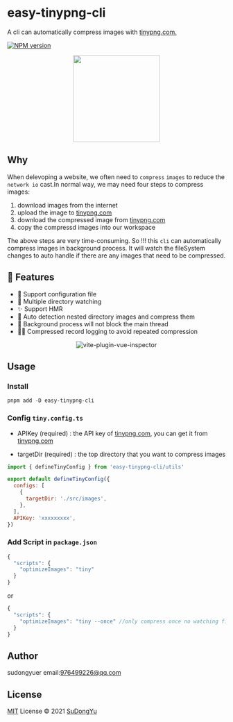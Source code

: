# easy-tinypng-cli

A cli can automatically compress images with [tinypng.com.](https://tinypng.com/)

[![NPM version](https://badge.fury.io/js/easy-tinypng-cli.png)](https://www.npmjs.com/package/easy-tinypng-cli)


<p align='center'>
<img src='https://cdn.staticaly.com/gh/sudongyuer/image-bed@master/20220731/easy-tinypng-cli.png?raw=true' width='200'/>
</p>

## Why

When delevoping a website, we often need to `compress` `images` to reduce the `network io` cast.In normal way, we may need four steps to compress images: 
1. download images from the internet
2. upload the image to [tinypng.com](https://tinypng.com/)  
3. download the compressed image from [tinypng.com](https://tinypng.com/)  
4. copy the compressd images into our workspace

The above steps are very time-consuming. So !!! this `cli` can automatically compress images in background process. It will watch the fileSystem changes to auto handle if there are any images that need to be compressed.

## 🚀 Features

- 💾 Support configuration file
- 🍁 Multiple directory watching
- ✨ Support HMR
- 🦋 Auto detection nested directory images and compress them
- 🌝 Background process will not block the main thread
- 🐻‍❄️ Compressed record logging to avoid repeated compression

<p align="center">
<img src="https://cdn.staticaly.com/gh/sudongyuer/image-bed@master/20220731/easy-tinypng-cli-preview.xkrdjpi00ao.gif?raw=true" alt="vite-plugin-vue-inspector">
</p>

## Usage

### Install

```ball
pnpm add -D easy-tinypng-cli
```

### Config `tiny.config.ts`

- APIKey (required) : the API key of [tinypng.com](https://tinypng.com/), you can get it from [tinypng.com](https://tinypng.com/)

- targetDir (required) : the top directory that you want to compress images


```js
import { defineTinyConfig } from 'easy-tinypng-cli/utils'

export default defineTinyConfig({
  configs: [
    {
      targetDir: './src/images',
    },
  ],
  APIKey: 'xxxxxxxxx',
})

```
### Add Script in `package.json`

```js
{
  "scripts": {
    "optimizeImages": "tiny"
  }
}
```
or
```js
{
  "scripts": {
    "optimizeImages": "tiny --once" //only compress once no watching files change
  }
}
```

## Author

sudongyuer email:976499226@qq.com

## License

[MIT](./LICENSE) License © 2021 [SuDongYu](https://github.com/sudongyuer)
